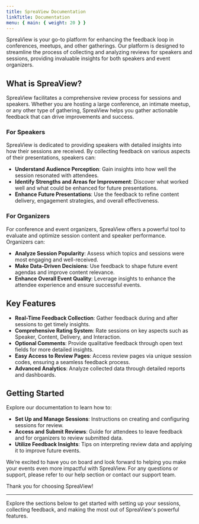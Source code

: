 ```yaml
---
title: SpreaView Documentation
linkTitle: Documentation
menu: { main: { weight: 20 } }
---
```


SpreaView is your go-to platform for enhancing the feedback loop in conferences, meetups, and other gatherings. Our platform is designed to streamline the process of collecting and analyzing reviews for speakers and sessions, providing invaluable insights for both speakers and event organizers.

## What is SpreaView?

SpreaView facilitates a comprehensive review process for sessions and speakers. Whether you are hosting a large conference, an intimate meetup, or any other type of gathering, SpreaView helps you gather actionable feedback that can drive improvements and success.

### For Speakers

SpreaView is dedicated to providing speakers with detailed insights into how their sessions are received. By collecting feedback on various aspects of their presentations, speakers can:

- **Understand Audience Perception**: Gain insights into how well the session resonated with attendees.
- **Identify Strengths and Areas for Improvement**: Discover what worked well and what could be enhanced for future presentations.
- **Enhance Future Presentations**: Use the feedback to refine content delivery, engagement strategies, and overall effectiveness.

### For Organizers

For conference and event organizers, SpreaView offers a powerful tool to evaluate and optimize session content and speaker performance. Organizers can:

- **Analyze Session Popularity**: Assess which topics and sessions were most engaging and well-received.
- **Make Data-Driven Decisions**: Use feedback to shape future event agendas and improve content relevance.
- **Enhance Overall Event Quality**: Leverage insights to enhance the attendee experience and ensure successful events.

## Key Features

- **Real-Time Feedback Collection**: Gather feedback during and after sessions to get timely insights.
- **Comprehensive Rating System**: Rate sessions on key aspects such as Speaker, Content, Delivery, and Interaction.
- **Optional Comments**: Provide qualitative feedback through open text fields for more detailed insights.
- **Easy Access to Review Pages**: Access review pages via unique session codes, ensuring a seamless feedback process.
- **Advanced Analytics**: Analyze collected data through detailed reports and dashboards.

## Getting Started

Explore our documentation to learn how to:

- **Set Up and Manage Sessions**: Instructions on creating and configuring sessions for review.
- **Access and Submit Reviews**: Guide for attendees to leave feedback and for organizers to review submitted data.
- **Utilize Feedback Insights**: Tips on interpreting review data and applying it to improve future events.

We’re excited to have you on board and look forward to helping you make your events even more impactful with SpreaView. For any questions or support, please refer to our help section or contact our support team.

Thank you for choosing SpreaView!

---

Explore the sections below to get started with setting up your sessions, collecting feedback, and making the most out of SpreaView's powerful features.

